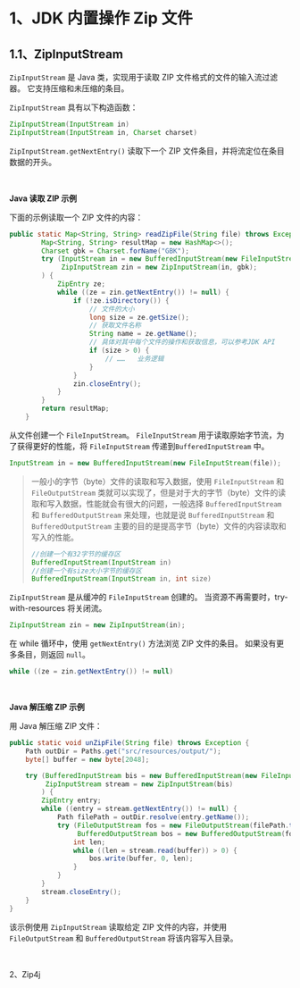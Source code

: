 # 1、JDK 内置操作 Zip 文件

## 1.1、ZipInputStream

`ZipInputStream` 是 Java 类，实现用于读取 ZIP 文件格式的文件的输入流过滤器。 它支持压缩和未压缩的条目。

`ZipInputStream` 具有以下构造函数：

```java
ZipInputStream(InputStream in)
ZipInputStream(InputStream in, Charset charset)
```

`ZipInputStream.getNextEntry()` 读取下一个 ZIP 文件条目，并将流定位在条目数据的开头。

<br>

**Java 读取 ZIP 示例**

下面的示例读取一个 ZIP 文件的内容：

```java
public static Map<String, String> readZipFile(String file) throws Exception {
        Map<String, String> resultMap = new HashMap<>();
        Charset gbk = Charset.forName("GBK");
        try (InputStream in = new BufferedInputStream(new FileInputStream(file));
             ZipInputStream zin = new ZipInputStream(in, gbk);
        ) {
            ZipEntry ze;
            while ((ze = zin.getNextEntry()) != null) {
                if (!ze.isDirectory()) {
                    // 文件的大小
                    long size = ze.getSize();
                    // 获取文件名称
                    String name = ze.getName();
                    // 具体对其中每个文件的操作和获取信息，可以参考JDK API
                    if (size > 0) {
                        // ……	业务逻辑
                    }
                }
                zin.closeEntry();
            }
        }
        return resultMap;
    }
```

从文件创建一个 `FileInputStream`。 `FileInputStream` 用于读取原始字节流，为了获得更好的性能，将 `FileInputStream` 传递到`BufferedInputStream` 中。

```java
InputStream in = new BufferedInputStream(new FileInputStream(file));
```

> 一般小的字节（byte）文件的读取和写入数据，使用 `FileInputStream` 和 `FileOutputStream` 类就可以实现了，但是对于大的字节（byte）文件的读取和写入数据，性能就会有很大的问题，一般选择 `BufferedInputStream` 和 `BufferedOutputStream` 来处理，也就是说 `BufferedInputStream` 和 `BufferedOutputStream` 主要的目的是提高字节（byte）文件的内容读取和写入的性能。
>
> ```java
> //创建一个有32字节的缓存区
> BufferedInputStream(InputStream in)
> //创建一个有size大小字节的缓存区
> BufferedInputStream(InputStream in, int size)
> ```

`ZipInputStream` 是从缓冲的 `FileInputStream` 创建的。 当资源不再需要时，try-with-resources 将关闭流。

```java
ZipInputStream zin = new ZipInputStream(in);
```

在 while 循环中，使用 `getNextEntry()` 方法浏览 ZIP 文件的条目。 如果没有更多条目，则返回 `null`。

```java
while ((ze = zin.getNextEntry()) != null) 
```

<br>

**Java 解压缩 ZIP 示例**

用 Java 解压缩 ZIP 文件：

```java
public static void unZipFile(String file) throws Exception {
    Path outDir = Paths.get("src/resources/output/");
    byte[] buffer = new byte[2048];

    try (BufferedInputStream bis = new BufferedInputStream(new FileInputStream(file));
         ZipInputStream stream = new ZipInputStream(bis)
        ) {
        ZipEntry entry;
        while ((entry = stream.getNextEntry()) != null) {
            Path filePath = outDir.resolve(entry.getName());
            try (FileOutputStream fos = new FileOutputStream(filePath.toFile());
                 BufferedOutputStream bos = new BufferedOutputStream(fos, buffer.length)) {
                int len;
                while ((len = stream.read(buffer)) > 0) {
                    bos.write(buffer, 0, len);
                }
            }
        }
        stream.closeEntry();
    }
}
```

该示例使用 `ZipInputStream` 读取给定 ZIP 文件的内容，并使用 `FileOutputStream` 和 `BufferedOutputStream` 将该内容写入目录。

<br>

2、Zip4j